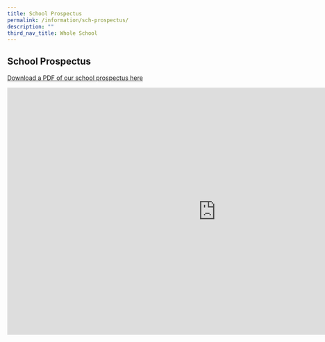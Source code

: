 ```yaml
---
title: School Prospectus
permalink: /information/sch-prospectus/
description: ""
third_nav_title: Whole School
---
```

## School Prospectus

[Download a PDF of our school prospectus here](/files/rvhs%20school%20prospectus%20sec%202023%20(1).pdf)

<iframe src="https://docs.google.com/presentation/d/e/2PACX-1vTwcE6mZum064R0o2nP57f_NKMcYGdtopj3HKNAElbezvgb4Es-UTBTGYf4fQrgZA-54sv0ygigwKqK/embed?start=false&amp;loop=false&amp;delayms=3000" frameborder="0" width="960" height="569" allowfullscreen="true"></iframe>